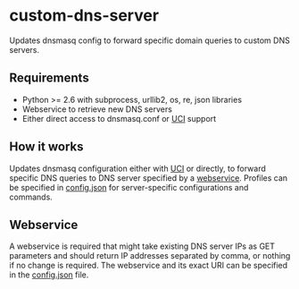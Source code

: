 # custom-dns-server
Updates dnsmasq config to forward specific domain queries to custom DNS servers.

## Requirements
 * Python >= 2.6 with subprocess, urllib2, os, re, json libraries
 * Webservice to retrieve new DNS servers
 * Either direct access to dnsmasq.conf or [UCI][uci] support
 
 
## How it works
Updates dnsmasq configuration either with [UCI][uci] or directly, to forward specific DNS queries to DNS server specified by a [webservice](#webservice).
Profiles can be specified in [config.json](../blob/master/config.json) for server-specific configurations and commands.


## Webservice
A webservice is required that might take existing DNS server IPs as GET parameters and should return IP addresses separated by comma, or nothing if no change is required. The webservice and its exact URI can be specified in the [config.json](../blob/master/config.json) file.


[uci]:http://nbd.name/gitweb.cgi?p=uci.git;a=summary
